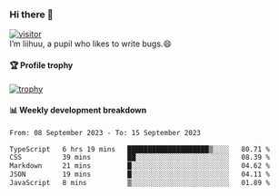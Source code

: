 ### Hi there 👋
[![visitor](https://visitor-badge.glitch.me/badge?page_id=liihuu&right_color=blue)](https://github.com/liihuu)<br>
I’m liihuu, a pupil who likes to write bugs.😄


#### 🏆 Profile trophy
[![trophy](https://github-profile-trophy.vercel.app?username=liihuu&margin-w=16&margin-h=16&rank=-C,-B)](https://github.com/liihuu)


#### 📊 Weekly development breakdown
<!--START_SECTION:waka-->

```txt
From: 08 September 2023 - To: 15 September 2023

TypeScript   6 hrs 19 mins   ████████████████████▒░░░░   80.71 %
CSS          39 mins         ██░░░░░░░░░░░░░░░░░░░░░░░   08.39 %
Markdown     21 mins         █░░░░░░░░░░░░░░░░░░░░░░░░   04.62 %
JSON         19 mins         █░░░░░░░░░░░░░░░░░░░░░░░░   04.11 %
JavaScript   8 mins          ▒░░░░░░░░░░░░░░░░░░░░░░░░   01.89 %
```

<!--END_SECTION:waka-->

<!--
**liihuu/liihuu** is a ✨ _special_ ✨ repository because its `README.md` (this file) appears on your GitHub profile.

Here are some ideas to get you started:

- 🔭 I’m currently working on ...
- 🌱 I’m currently learning ...
- 👯 I’m looking to collaborate on ...
- 🤔 I’m looking for help with ...
- 💬 Ask me about ...
- 📫 How to reach me: ...
- 😄 Pronouns: ...
- ⚡ Fun fact: ...
-->
